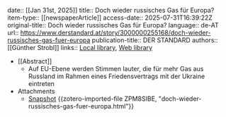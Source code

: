 date:: [[Jan 31st, 2025]]
title:: Doch wieder russisches Gas für Europa?
item-type:: [[newspaperArticle]]
access-date:: 2025-07-31T16:39:22Z
original-title:: Doch wieder russisches Gas für Europa?
language:: de-AT
url:: https://www.derstandard.at/story/3000000255168/doch-wieder-russisches-gas-fuer-europa
publication-title:: DER STANDARD
authors:: [[Günther Strobl]]
links:: [Local library](zotero://select/library/items/HMPFSI9T), [Web library](https://www.zotero.org/users/46463/items/HMPFSI9T)

- [[Abstract]]
	- Auf EU-Ebene werden Stimmen lauter, die für mehr Gas aus Russland im Rahmen eines Friedensvertrags mit der Ukraine eintreten
- Attachments
	- [Snapshot](https://www.derstandard.at/story/3000000255168/doch-wieder-russisches-gas-fuer-europa) {{zotero-imported-file ZPM8SIBE, "doch-wieder-russisches-gas-fuer-europa.html"}}